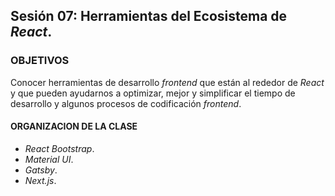 ## Sesión 07: Herramientas del Ecosistema de _React_.

### OBJETIVOS

Conocer herramientas de desarrollo _frontend_ que están al rededor de _React_ y que pueden ayudarnos a optimizar, mejor y simplificar el tiempo de desarrollo y algunos procesos de codificación _frontend_.

#### ORGANIZACION DE LA CLASE

- _React Bootstrap_.
- _Material UI_.
- _Gatsby_.
- _Next.js_.
